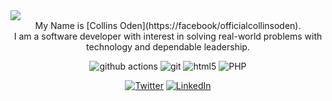 <img src="https://github.com/collinsoden22/about/blob/main/about.png" />

<div align="center"> My Name is [Collins Oden](https://facebook/officialcollinsoden).<br/> I am a software developer with interest in solving real-world problems with technology and dependable leadership. <br/> </div>

<div align="center">
<p>
  <img alt="github actions" src="https://img.shields.io/badge/-Github_Actions-2088FF?style=flat-square&logo=github-actions&logoColor=white" />
  <img alt="git" src="https://img.shields.io/badge/-Git-F05032?style=flat-square&logo=git&logoColor=white" />
  <img alt="html5" src="https://img.shields.io/badge/-HTML5-E34F26?style=flat-square&logo=html5&logoColor=white" />
  <img alt="PHP" src="https://img.shields.io/badge/-PHP-E34F26?style=flat-square&logo=php&logoColor=white" />

</p>

<p> 
  <a href="https://twitter.com/collinsoden1" target="_blank"><img alt="Twitter" src="https://img.shields.io/badge/twitter-%231DA1F2.svg?&style=for-the-badge&logo=twitter&logoColor=white" /></a> 
  <a href="https://www.linkedin.com/in/collinsoden/" target="_blank"><img alt="LinkedIn" src="https://img.shields.io/badge/linkedin-%230077B5.svg?&style=for-the-badge&logo=linkedin&logoColor=white" /></a> 
 </p>
</div>
